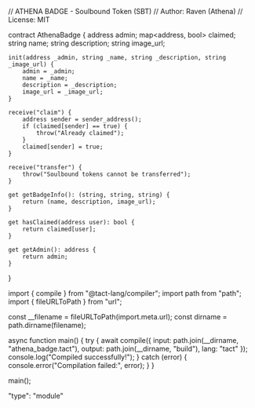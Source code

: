 // ATHENA BADGE - Soulbound Token (SBT)
// Author: Raven (Athena)
// License: MIT

contract AthenaBadge {
    address admin;
    map<address, bool> claimed;
    string name;
    string description;
    string image_url;

    init(address _admin, string _name, string _description, string _image_url) {
        admin = _admin;
        name = _name;
        description = _description;
        image_url = _image_url;
    }

    receive("claim") {
        address sender = sender_address();
        if (claimed[sender] == true) {
            throw("Already claimed");
        }
        claimed[sender] = true;
    }

    receive("transfer") {
        throw("Soulbound tokens cannot be transferred");
    }

    get getBadgeInfo(): (string, string, string) {
        return (name, description, image_url);
    }

    get hasClaimed(address user): bool {
        return claimed[user];
    }

    get getAdmin(): address {
        return admin;
    }
}


import { compile } from "@tact-lang/compiler";
import path from "path";
import { fileURLToPath } from "url";

const __filename = fileURLToPath(import.meta.url);
const dirname = path.dirname(filename);

async function main() {
    try {
        await compile({
            input: path.join(__dirname, "athena_badge.tact"),
            output: path.join(__dirname, "build"),
            lang: "tact"
        });
        console.log("Compiled successfully!");
    } catch (error) {
        console.error("Compilation failed:", error);
    }
}

main();


"type": "module"